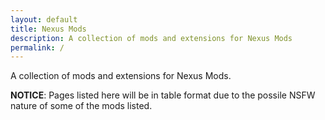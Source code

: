 ```yaml
---
layout: default
title: Nexus Mods
description: A collection of mods and extensions for Nexus Mods
permalink: /
---
```


A collection of mods and extensions for Nexus Mods.

**NOTICE**: Pages listed here will be in table format due to the possile NSFW nature of some of the mods listed.
